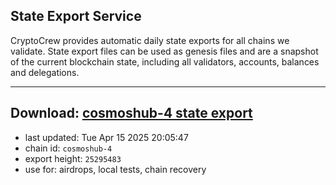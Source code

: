 ## State Export Service
CryptoCrew provides automatic daily state exports for all chains we validate. State export files can be used as genesis files and are a snapshot of the current blockchain state, including all validators, accounts, balances and delegations.

---
**Download: [cosmoshub-4 state export](https://dl-eu2.ccvalidators.com/SERVICE/cosmoshub/cosmoshub-4_export_25295483.json)**
---

- last updated: Tue Apr 15 2025 20:05:47
- chain id: `cosmoshub-4`
- export height: `25295483`
- use for: airdrops, local tests, chain recovery

